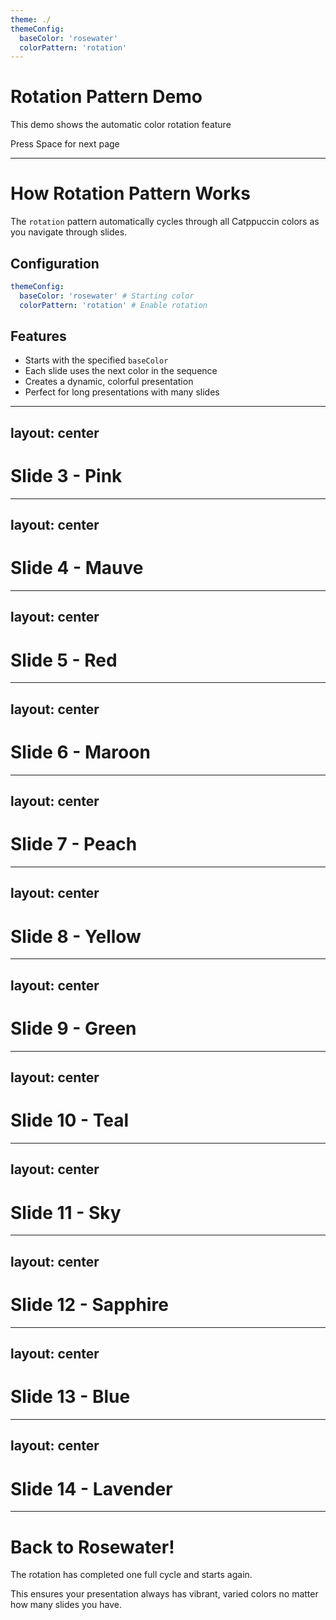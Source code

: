 ```yaml
---
theme: ./
themeConfig:
  baseColor: 'rosewater'
  colorPattern: 'rotation'
---
```


# Rotation Pattern Demo

This demo shows the automatic color rotation feature

<div class="pt-12">
  <span @click="$slidev.nav.next" class="w-full px-2 py-1 rounded cursor-pointer" flex="~ justify-center items-center gap-2" hover="bg-white bg-opacity-10">
    Press Space for next page <div class="i-carbon:arrow-right inline-block"/>
  </span>
</div>

---

# How Rotation Pattern Works

The `rotation` pattern automatically cycles through all Catppuccin colors as you navigate through slides.

## Configuration

```yaml
themeConfig:
  baseColor: 'rosewater' # Starting color
  colorPattern: 'rotation' # Enable rotation
```

## Features

- Starts with the specified `baseColor`
- Each slide uses the next color in the sequence
- Creates a dynamic, colorful presentation
- Perfect for long presentations with many slides

---
layout: center
---

# Slide 3 - Pink

---
layout: center
---

# Slide 4 - Mauve

---
layout: center
---

# Slide 5 - Red

---
layout: center
---

# Slide 6 - Maroon

---
layout: center
---

# Slide 7 - Peach

---
layout: center
---

# Slide 8 - Yellow

---
layout: center
---

# Slide 9 - Green

---
layout: center
---

# Slide 10 - Teal

---
layout: center
---

# Slide 11 - Sky

---
layout: center
---

# Slide 12 - Sapphire

---
layout: center
---

# Slide 13 - Blue

---
layout: center
---

# Slide 14 - Lavender

---

# Back to Rosewater!

The rotation has completed one full cycle and starts again.

This ensures your presentation always has vibrant, varied colors no matter how many slides you have.
